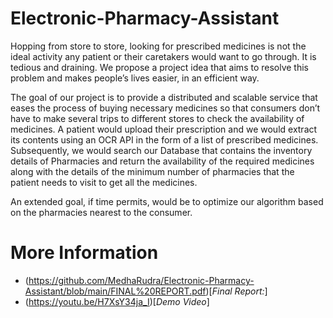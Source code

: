 # Electronic-Pharmacy-Assistant

Hopping from store to store, looking for prescribed medicines is not the ideal activity any patient or their caretakers would want to go through. It is tedious and draining. We propose a project idea that aims to resolve this problem and makes people’s lives easier, in an efficient way.

The goal of our project is to provide a distributed and scalable service that eases the process of buying necessary medicines so that consumers don’t have to make several trips to different stores to check the availability of medicines. A patient would upload their prescription and we would extract its contents using an OCR API in the form of a list of prescribed medicines. Subsequently, we would search our Database that contains the inventory details of Pharmacies and return the availability of the required medicines along with the details of the minimum number of pharmacies that the patient needs to visit to get all the medicines.

An extended goal, if time permits, would be to optimize our algorithm based on the pharmacies nearest to the consumer.

# More Information

- (https://github.com/MedhaRudra/Electronic-Pharmacy-Assistant/blob/main/FINAL%20REPORT.pdf)[*Final Report:*]
- (https://youtu.be/H7XsY34ja_I)[*Demo Video*]
